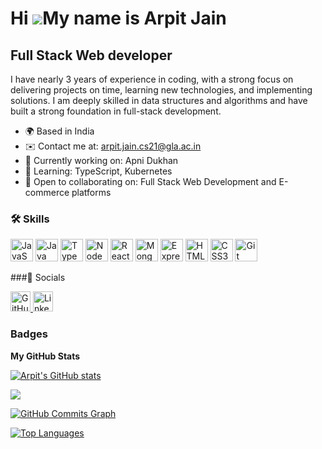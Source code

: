 Hi ![](https://user-images.githubusercontent.com/18350557/176309783-0785949b-9127-417c-8b55-ab5a4333674e.gif)My name is Arpit Jain
============================================================================================================================================

Full Stack Web developer
-------------
 I have nearly 3 years of experience in coding, with a strong focus on delivering projects on time, learning new technologies, and implementing solutions. I am deeply skilled in data structures and algorithms and have built a strong foundation in full-stack development.

* 🌍 Based in India
* ✉️ Contact me at: arpit.jain.cs21@gla.ac.in
* 🚀 Currently working on: Apni Dukhan
* 🧠 Learning: TypeScript, Kubernetes
* 🤝 Open to collaborating on: Full Stack Web Development and E-commerce platforms
### 🛠 Skills
<p align="left"> <a href="https://developer.mozilla.org/en-US/docs/Web/JavaScript" target="_blank" rel="noreferrer"><img src="https://raw.githubusercontent.com/danielcranney/readme-generator/main/public/icons/skills/javascript-colored.svg" width="36" height="36" alt="JavaScript" /></a> <a href="https://www.oracle.com/java/" target="_blank" rel="noreferrer"><img src="https://raw.githubusercontent.com/danielcranney/readme-generator/main/public/icons/skills/java-colored.svg" width="36" height="36" alt="Java" /></a> <a href="https://www.typescriptlang.org/" target="_blank" rel="noreferrer"><img src="https://raw.githubusercontent.com/danielcranney/readme-generator/main/public/icons/skills/typescript-colored.svg" width="36" height="36" alt="TypeScript" /></a> <a href="https://nodejs.org/en/" target="_blank" rel="noreferrer"><img src="https://raw.githubusercontent.com/danielcranney/readme-generator/main/public/icons/skills/nodejs-colored.svg" width="36" height="36" alt="NodeJS" /></a> <a href="https://reactjs.org/" target="_blank" rel="noreferrer"><img src="https://raw.githubusercontent.com/danielcranney/readme-generator/main/public/icons/skills/react-colored.svg" width="36" height="36" alt="React" /></a> <a href="https://www.mongodb.com/" target="_blank" rel="noreferrer"><img src="https://raw.githubusercontent.com/danielcranney/readme-generator/main/public/icons/skills/mongodb-colored.svg" width="36" height="36" alt="MongoDB" /></a> <a href="https://expressjs.com/" target="_blank" rel="noreferrer"><img src="https://raw.githubusercontent.com/danielcranney/readme-generator/main/public/icons/skills/express-colored-dark.svg" width="36" height="36" alt="Express" /></a> <a href="https://developer.mozilla.org/en-US/docs/Glossary/HTML5" target="_blank" rel="noreferrer"><img src="https://raw.githubusercontent.com/danielcranney/readme-generator/main/public/icons/skills/html5-colored.svg" width="36" height="36" alt="HTML5" /></a> <a href="https://www.w3.org/TR/CSS/#css" target="_blank" rel="noreferrer"><img src="https://raw.githubusercontent.com/danielcranney/readme-generator/main/public/icons/skills/css3-colored.svg" width="36" height="36" alt="CSS3" /></a> <a href="https://git-scm.com/" target="_blank" rel="noreferrer"><img src="https://raw.githubusercontent.com/danielcranney/readme-generator/main/public/icons/skills/git-colored.svg" width="36" height="36" alt="Git" /></a> </p>
###🔗 Socials
<p align="left"> <a href="https://www.github.com/Arpit7986" target="_blank" rel="noreferrer"> <picture> <source media="(prefers-color-scheme: dark)" srcset="https://raw.githubusercontent.com/danielcranney/readme-generator/main/public/icons/socials/github-dark.svg" /> <source media="(prefers-color-scheme: light)" srcset="https://raw.githubusercontent.com/danielcranney/readme-generator/main/public/icons/socials/github.svg" /> <img src="https://raw.githubusercontent.com/danielcranney/readme-generator/main/public/icons/socials/github.svg" width="32" height="32" alt="GitHub" /> </picture> </a> <a href="https://www.linkedin.com/in/arpit-jain-1b9221283/" target="_blank" rel="noreferrer"> <picture> <source media="(prefers-color-scheme: dark)" srcset="https://raw.githubusercontent.com/danielcranney/readme-generator/main/public/icons/socials/linkedin-dark.svg" /> <source media="(prefers-color-scheme: light)" srcset="https://raw.githubusercontent.com/danielcranney/readme-generator/main/public/icons/socials/linkedin.svg" /> <img src="https://raw.githubusercontent.com/danielcranney/readme-generator/main/public/icons/socials/linkedin.svg" width="32" height="32" alt="LinkedIn" /> </picture> </a> </p>

### Badges
<b>My GitHub Stats</b>

<a href="http://www.github.com/Arpit7986"><img src="https://github-readme-stats.vercel.app/api?username=Arpit7986&show_icons=true&count_private=true&title_color=3382ed&text_color=ec4899&icon_color=6366f1&bg_color=22272e&hide_border=true&show_icons=true" alt="Arpit's GitHub stats" /></a>

<a href="http://www.github.com/Arpit7986"><img src="https://github-readme-streak-stats.herokuapp.com/?user=Arpit7986&stroke=ec4899&background=22272e&ring=3382ed&fire=3382ed&currStreakNum=ec4899&currStreakLabel=3382ed&sideNums=ec4899&sideLabels=ec4899&dates=ec4899&hide_border=true" /></a>

<a href="http://www.github.com/Arpit7986"><img src="https://github-readme-activity-graph.cyclic.app/graph?username=Arpit7986&bg_color=22272e&color=ec4899&line=6366f1&point=ec4899&area_color=22272e&area=true&hide_border=true&custom_title=GitHub%20Commits%20Graph" alt="GitHub Commits Graph" /></a>

<a href="https://github.com/Arpit7986" align="left"><img src="https://github-readme-stats.vercel.app/api/top-langs/?username=Arpit7986&langs_count=10&title_color=3382ed&text_color=ec4899&icon_color=6366f1&bg_color=22272e&hide_border=true&locale=en&custom_title=Top%20Languages" alt="Top Languages" /></a>
